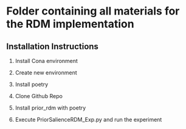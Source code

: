 # Folder containing all materials for the RDM implementation

## Installation Instructions

1. Install Cona environment

2. Create new environment

3. Install poetry

4. Clone Github Repo

5. Install prior_rdm with poetry

6. Execute PriorSalienceRDM_Exp.py and run the experiment
